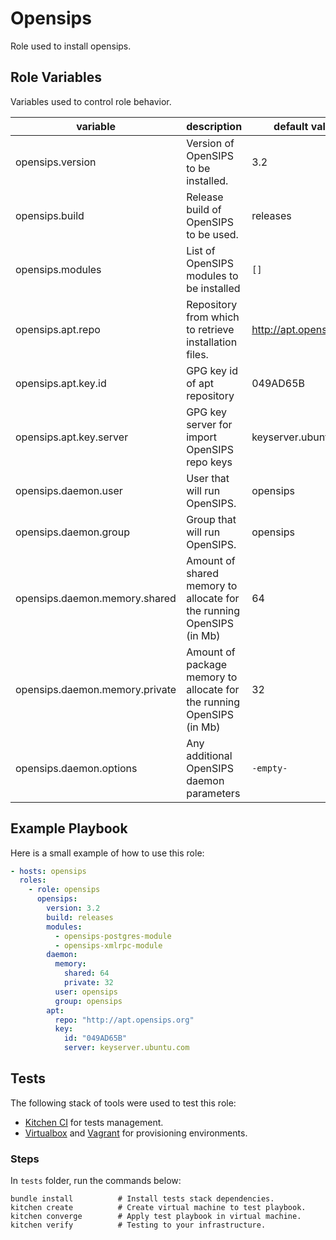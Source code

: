# Opensips

Role used to install opensips.

## Role Variables

Variables used to control role behavior.

|            variable            |                              description                              |      default value      |
| ------------------------------ | --------------------------------------------------------------------- | ----------------------- |
| opensips.version               | Version of OpenSIPS to be installed.                                  | 3.2                     |
| opensips.build                 | Release build of OpenSIPS to be used.                                 | releases                |
| opensips.modules               | List of OpenSIPS modules to be installed                              | `[]`                    |
| opensips.apt.repo              | Repository from which to retrieve installation files.                 | http://apt.opensips.org |
| opensips.apt.key.id            | GPG key id of apt repository                                          | 049AD65B                |
| opensips.apt.key.server        | GPG key server for import OpenSIPS repo keys                          | keyserver.ubuntu.com    |
| opensips.daemon.user           | User that will run OpenSIPS.                                          | opensips                |
| opensips.daemon.group          | Group that will run OpenSIPS.                                         | opensips                |
| opensips.daemon.memory.shared  | Amount of shared memory to allocate for the running OpenSIPS (in Mb)  | 64                      |
| opensips.daemon.memory.private | Amount of package memory to allocate for the running OpenSIPS (in Mb) | 32                      |
| opensips.daemon.options        | Any additional OpenSIPS daemon parameters                             | `-empty-`               |


## Example Playbook

Here is a small example of how to use this role:

```yml
- hosts: opensips
  roles:
    - role: opensips
      opensips:
        version: 3.2
        build: releases
        modules:
          - opensips-postgres-module
          - opensips-xmlrpc-module
        daemon:
          memory:
            shared: 64
            private: 32
          user: opensips
          group: opensips
        apt:
          repo: "http://apt.opensips.org"
          key:
            id: "049AD65B"
            server: keyserver.ubuntu.com
```

## Tests

The following stack of tools were used to test this role:

- [Kitchen CI](https://kitchen.ci/) for tests management.
- [Virtualbox](https://www.virtualbox.org/) and [Vagrant](https://www.vagrantup.com/) for provisioning environments.

### Steps

In `tests` folder, run the commands below:

```
bundle install          # Install tests stack dependencies.
kitchen create          # Create virtual machine to test playbook.
kitchen converge        # Apply test playbook in virtual machine.
kitchen verify          # Testing to your infrastructure.
```
